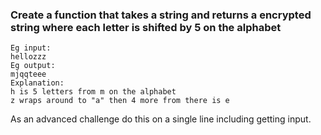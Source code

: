 ### Create a function that takes a string and returns a encrypted string where each letter is shifted by 5 on the alphabet
```
Eg input:
hellozzz
Eg output:
mjqqteee
Explanation:
h is 5 letters from m on the alphabet
z wraps around to "a" then 4 more from there is e
```

As an advanced challenge do this on a single line including getting input.